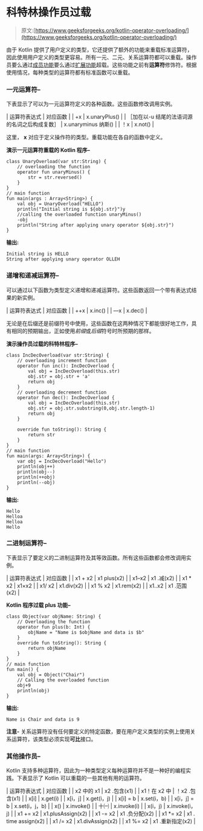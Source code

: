# 科特林操作员过载

> 原文:[https://www.geeksforgeeks.org/kotlin-operator-overloading/](https://www.geeksforgeeks.org/kotlin-operator-overloading/)

由于 Kotlin 提供了用户定义的类型，它还提供了额外的功能来重载标准运算符，因此使用用户定义的类型更容易。所有一元、二元、关系运算符都可以重载。操作员要么通过[成员功能](https://www.geeksforgeeks.org/kotlin-functions/)要么通过[扩展功能](https://www.geeksforgeeks.org/kotlin-extension-function/)超载。这些功能之前有**运算符**修饰符。根据使用情况，每种类型的运算符都有标准函数可以重载。

### 一元运算符–

下表显示了可以为一元运算符定义的各种函数。这些函数修改调用实例。

| 运算符表达式 | 对应函数 |
| +x | x.unaryPlus() |
| ［加在以-u 结尾的法语词源的名词之后构成复数］ | x.unaryminus 纳斯() |
| ！x | x.not() |

这里， **x** 对应于定义操作符的类型。重载功能在各自的函数中定义。

**演示一元运算符重载的 Kotlin 程序–**

```
class UnaryOverload(var str:String) {
    // overloading the function
    operator fun unaryMinus() {
        str = str.reversed()
    }
}
// main function
fun main(args : Array<String>) {
    val obj = UnaryOverload("HELLO")
    println("Initial string is ${obj.str}")y
    //calling the overloaded function unaryMinus()
    -obj
    println("String after applying unary operator ${obj.str}")
}
```

**输出:**

```
Initial string is HELLO
String after applying unary operator OLLEH

```

### 递增和递减运算符–

可以通过以下函数为类型定义递增和递减运算符。这些函数返回一个带有表达式结果的新实例。

| 运算符表达式 | 对应函数 |
| ++x | x.inc() |
| ––x | x.dec() |

无论是在后缀还是前缀符号中使用，这些函数在这两种情况下都能很好地工作，具有相同的预期输出，正如使用*前缀*或*后缀*符号时所预期的那样。

**演示操作员过载的科特林程序–**

```
class IncDecOverload(var str:String) {
    // overloading increment function
    operator fun inc(): IncDecOverload {
        val obj = IncDecOverload(this.str)
        obj.str = obj.str + 'a'
        return obj
    }
    // overloading decrement function
    operator fun dec(): IncDecOverload {
        val obj = IncDecOverload(this.str)
        obj.str = obj.str.substring(0,obj.str.length-1)
        return obj
    }

    override fun toString(): String {
        return str
    }
}
// main function
fun main(args: Array<String>) {
    var obj = IncDecOverload("Hello")
    println(obj++)
    println(obj--)
    println(++obj)
    println(--obj)
}
```

**输出:**

```
Hello
Helloa
Helloa
Hello

```

### 二进制运算符–

下表显示了要定义的二进制运算符及其等效函数。所有这些函数都会修改调用实例。

| 运算符表达式 | 对应函数 |
| x1 + x2 | x1 plus(x2) |
| x1–x2 | x1 .减(x2) |
| x1 * x2 | x1×x2 |
| x1/ x2 | x1.div(x2) |
| x1 % x2 | x1.rem(x2) |
| x1..x2 | x1 .范围(x2) |

**Kotlin 程序过载 plus 功能–**

```
class Object(var objName: String) {
    // Overloading the function
    operator fun plus(b: Int) {
        objName = "Name is $objName and data is $b"
    }
    override fun toString(): String {
        return objName
    }
}
// main function
fun main() {
    val obj = Object("Chair")
    // Calling the overloaded function
    obj+9
    println(obj)
}
```

**输出:**

```
Name is Chair and data is 9

```

**注意-** 关系运算符没有任何要定义的特定函数，要在用户定义类型的实例上使用关系运算符，该类型必须实现**可比**接口。

### 其他操作员–

Kotlin 支持多种运算符，因此为一种类型定义每种运算符并不是一种好的编程实践。下表显示了 Kotlin 可以重载的一些其他有用的运算符。

| 运算符表达式 | 对应函数 |
| x2 中的 x1 | x2 .包含(x1) |
| x1！在 x2 中 | ！x2 .包含(x1) |
| x[i] | x.get(i) |
| x[i，j] | x.get(i，j) |
| x[i] = b | x.set(i，b) |
| x[i，j] = b | x.set(i，j，b) |
| x() | x.invoke() |
| 十㈠ | x.invoke(i) |
| x(i，j) | x.invoke(i，j) |
| x1 += x2 | x1.plusAssign(x2) |
| x1 -= x2 | x1 .负分配(x2) |
| x1 *= x2 | x1 . time assign(x2) |
| x1 /= x2 | x1.divAssign(x2) |
| x1 %= x2 | x1 .重新指定(x2) |